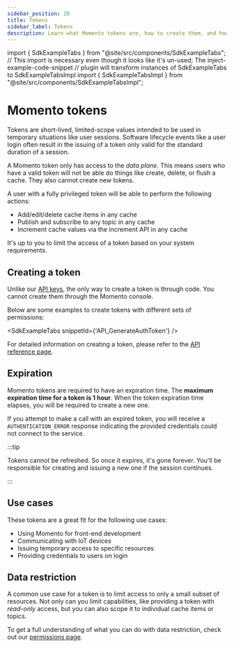 ```yaml
---
sidebar_position: 20
title: Tokens
sidebar_label: Tokens
description: Learn what Momento tokens are, how to create them, and how they are used.
---
```


import { SdkExampleTabs } from "@site/src/components/SdkExampleTabs";
// This import is necessary even though it looks like it's un-used; The inject-example-code-snippet
// plugin will transform instances of SdkExampleTabs to SdkExampleTabsImpl
import { SdkExampleTabsImpl } from "@site/src/components/SdkExampleTabsImpl";

# Momento tokens

Tokens are short-lived, limited-scope values intended to be used in temporary situations like user sessions. Software lifecycle events like a user login often result in the issuing of a token only valid for the standard duration of a session. 

A Momento token only has access to the *data plane*. This means users who have a valid token will not be able do things like create, delete, or flush a cache. They also cannot create new tokens. 

A user with a fully privileged token will be able to perform the following actions:

* Add/edit/delete cache items in any cache
* Publish and subscribe to any topic in any cache
* Increment cache values via the increment API in any cache

It's up to you to limit the access of a token based on your system requirements. 

## Creating a token

Unlike our [API keys](/develop/authentication/api-keys.md), the only way to create a token is through code. You cannot create them through the Momento console. 

Below are some examples to create tokens with different sets of permissions:

<SdkExampleTabs snippetId={'API_GenerateAuthToken'} />

For detailed information on creating a token, please refer to the [API reference page](/develop/api-reference/auth.md).

## Expiration

Momento tokens are required to have an expiration time. The **maximum expiration time for a token is 1 hour**. When the token expiration time elapses, you will be required to create a new one. 

If you attempt to make a call with an expired token, you will receive a `AUTHENTICATION_ERROR` response indicating the provided credentials could not connect to the service.

:::tip

Tokens cannot be refreshed. So once it expires, it's gone forever. You'll be responsible for creating and issuing a new one if the session continues.

:::

## Use cases

These tokens are a great fit for the following use cases:

* Using Momento for front-end development
* Communicating with IoT devices
* Issuing temporary access to specific resources
* Providing credentials to users on login

## Data restriction

A common use case for a token is to limit access to only a small subset of resources. Not only can you limit capabilities, like providing a token with *read-only* access, but you can also scope it to individual cache items or topics. 

To get a full understanding of what you can do with data restriction, check out our [permissions page](/develop/authentication/permissions.md).